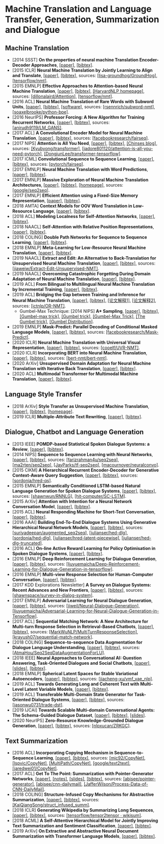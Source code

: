 # Machine Translation and Language Transfer, Generation, Summarization and Dialogue

## Machine Translation
- [2014 SSST] **On the properties of neural machine Translation Encoder-Decoder Approaches**, [[paper]](https://www.aclweb.org/anthology/W14-4012.pdf), [[bibtex]](https://www.aclweb.org/anthology/W14-4012.bib).
- [2015 ICLR] **Neural Machine Translation by Jointly Learning to Align and Translate**, [[paper]](https://arxiv.org/pdf/1409.0473.pdf), [[bibtex]](/Bibtex/Neural%20Machine%20Translation%20by%20Jointly%20Learning%20to%20Align%20and%20Translate.bib), sources: [[lisa-groundhog/GroundHog]](https://github.com/lisa-groundhog/GroundHog/tree/master/experiments/nmt), [[tensorflow/nmt]](https://github.com/tensorflow/nmt).
- [2015 EMNLP] **Effective Approaches to Attention-based Neural Machine Translation**, [[paper]](https://www.aclweb.org/anthology/D15-1166.pdf), [[bibtex]](https://www.aclweb.org/anthology/D15-1166.bib), [[HarvardNLP homepage]](http://nlp.seas.harvard.edu/code/), sources: [[dillonalaird/Attention]](https://github.com/dillonalaird/Attention), [[tensorflow/nmt]](https://github.com/tensorflow/nmt).
- [2016 ACL] **Neural Machine Translation of Rare Words with Subword Units**, [[paper]](http://www.aclweb.org/anthology/P16-1162), [[bibtex]](/Bibtex/Neural%20Machine%20Translation%20of%20Rare%20Words%20with%20Subword%20Units.bib), [[software]](http://anthology.aclweb.org/attachments/P/P16/P16-1162.Software.zip), sources: [[rsennrich/subword-nmt]](https://github.com/rsennrich/subword-nmt), [[soaxelbrooke/python-bpe]](https://github.com/soaxelbrooke/python-bpe).
- [2016 NeurIPS] **Professor Forcing: A New Algorithm for Training Recurrent Networks**, [[paper]](http://papers.nips.cc/paper/6099-professor-forcing-a-new-algorithm-for-training-recurrent-networks.pdf), [[bibtex]](/Bibtex/Professor%20Forcing.bib), sources: [[anirudh9119/LM_GANS]](https://github.com/anirudh9119/LM_GANS).
- [2017 ACL] **A Convolutional Encoder Model for Neural Machine Translation**, [[paper]](https://www.aclweb.org/anthology/P17-1012.pdf), [[bibtex]](https://www.aclweb.org/anthology/P17-1012.bib), sources: [[facebookresearch/fairseq]](https://github.com/facebookresearch/fairseq).
- [2017 NIPS] **Attention is All You Need**, [[paper]](https://papers.nips.cc/paper/7181-attention-is-all-you-need.pdf), [[bibtex]](/Bibtex/Attention%20is%20All%20You%20Need.bib), [[Chinses blog]](http://www.cnblogs.com/robert-dlut/p/8638283.html), sources: [[Kyubyong/transformer]](https://github.com/Kyubyong/transformer), [[jadore801120/attention-is-all-you-need-pytorch]](https://github.com/jadore801120/attention-is-all-you-need-pytorch), [[DongjunLee/transformer-tensorflow]](https://github.com/DongjunLee/transformer-tensorflow).
- [2017 ICML] **Convolutional Sequence to Sequence Learning**, [[paper]](https://arxiv.org/pdf/1705.03122v3.pdf), [[bibtex]](/Bibtex/Convolutional%20Sequence%20to%20Sequence%20Learning.bib), sources: [[pytorch/fairseq]](https://github.com/pytorch/fairseq).
- [2017 EMNLP] **Neural Machine Translation with Word Predictions**, [[paper]](https://www.aclweb.org/anthology/D17-1013.pdf), [[bibtex]](https://www.aclweb.org/anthology/D17-1013.bib).
- [2017 EMNLP] **Massive Exploration of Neural Machine Translation Architectures**, [[paper]](https://www.aclweb.org/anthology/D17-1151.pdf), [[bibtex]](https://www.aclweb.org/anthology/D17-1151.bib), [[homepage]](https://google.github.io/seq2seq/), sources: [[google/seq2seq]](https://github.com/google/seq2seq).
- [2017 EMNLP] **Efficient Attention using a Fixed-Size Memory Representation**, [[paper]](https://www.aclweb.org/anthology/D17-1040.pdf), [[bibtex]](https://www.aclweb.org/anthology/D17-1040.bib).
- [2018 AMTA] **Context Models for OOV Word Translation in Low-Resource Language**, [[paper]](https://arxiv.org/pdf/1801.08660.pdf), [[bibtex]](/Bibtex/Context%20Models%20for%20OOV%20Word%20Translation%20in%20Low-Resource%20Language.bib).
- [2018 ACL] **Modeling Localness for Self-Attention Networks**, [[paper]](https://www.aclweb.org/anthology/D18-1475.pdf), [[bibtex]](/Bibtex/Modeling%20Localness%20for%20Self-Attention%20Networks.bib).
- [2018 NAACL] **Self-Attention with Relative Position Representations**, [[paper]](https://www.aclweb.org/anthology/N18-2074.pdf), [[bibtex]](/Bibtex/Self-Attention%20with%20Relative%20Position%20Representations.bib).
- [2018 COLING] **Double Path Networks for Sequence to Sequence Learning**, [[paper]](https://www.aclweb.org/anthology/C18-1259.pdf), [[bibtex]](https://www.aclweb.org/anthology/C18-1259.bib).
- [2018 EMNLP] **Meta-Learning for Low-Resource Neural Machine Translation**, [[paper]](https://www.aclweb.org/anthology/D18-1398.pdf), [[bibtex]](/Bibtex/Meta-Learning%20for%20Low-Resource%20Neural%20Machine%20Translation.bib).
- [2019 NAACL] **Extract and Edit: An Alternative to Back-Translation for Unsupervised Neural Machine Translation**, [[paper]](https://www.aclweb.org/anthology/N19-1120), [[bibtex]](/Bibtex/Extract%20and%20Edit%20-%20An%20Alternative%20to%20Back-Translation%20for%20Unsupervised%20Neural%20Machine%20Translation.bib), sources: [[jiaweiw/Extract-Edit-Unsupervised-NMT]](https://github.com/jiaweiw/Extract-Edit-Unsupervised-NMT).
- [2019 NAACL] **Overcoming Catastrophic Forgetting During Domain Adaptation of Neural Machine Translation**, [[paper]](https://www.aclweb.org/anthology/N19-1209), [[bibtex]](/Bibtex/Overcoming%20Catastrophic%20Forgetting%20During%20Domain%20Adaptation%20of%20Neural%20Machine%20Translation.bib).
- [2019 ACL] **From Bilingual to Multilingual Neural Machine Translation by Incremental Training**, [[paper]](https://www.aclweb.org/anthology/P19-2033), [[bibtex]](/Bibtex/From%20Bilingual%20to%20Multilingual%20Neural%20Machine%20Translation%20by%20Incremental%20Training.bib).
- [2019 ACL] **Bridging the Gap between Training and Inference for Neural Machine Translation**, [[paper]](https://www.aclweb.org/anthology/P19-1426.pdf), [[bibtex]](/Bibtex/Bridging%20the%20Gap%20between%20Training%20and%20Inference%20for%20Neural%20Machine%20Translation.bib), [[论文解释1]](https://spring-quan.github.io/2019/08/02/论文笔记《Bridging-the-Gap-between-Training-and-Inference-for-Neural-Machine-Translation》/), [[论文解释2]](https://zhuanlan.zhihu.com/p/76227765), sources: [[ictnlp/OR-NMT]](https://github.com/ictnlp/OR-NMT).
	- Gumbel-Max Technique: [2014 NIPS] **A\* Sampling**, [[paper]](https://papers.nips.cc/paper/5449-a-sampling.pdf), [[bibtex]](/Bibtex/A-Sampling.bib), [[Gumbel-max trick]](https://timvieira.github.io/blog/post/2014/07/31/gumbel-max-trick/), [[Gumbel trick]](https://blog.csdn.net/a358463121/article/details/80820878), [[Gumbel-Max Trick]](https://www.ntu.edu.sg/home/lixiucheng/paper/gumbel-softmax.html), [[The Gumbel trick]](https://francisbach.com/the-gumbel-trick/), [[Gumbel Distribution]](https://blog.csdn.net/jackytintin/article/details/79364490).
- [2019 EMNLP] **Mask-Predict: Parallel Decoding of Conditional Masked Language Models**, [[paper]](https://www.aclweb.org/anthology/D19-1633.pdf), [[bibtex]](https://www.aclweb.org/anthology/D19-1633.bib), sources: [[facebookresearch/Mask-Predict]](https://github.com/facebookresearch/Mask-Predict).
- [2020 ICLR] **Neural Machine Translation with Universal Visual Representation**, [[paper]](https://openreview.net/pdf?id=Byl8hhNYPS), [[bibtex]](/Bibtex/Neural%20Machine%20Translation%20with%20Universal%20Visual%20Representation.bib), sources: [[cooelf/UVR-NMT]](https://github.com/cooelf/UVR-NMT).
- [2020 ICLR] **Incorporating BERT into Neural Machine Translation**, [[paper]](https://openreview.net/pdf?id=Hyl7ygStwB), [[bibtex]](/Bibtex/Incorporating%20BERT%20into%20Neural%20Machine%20Translation.bib), sources: [[bert-nmt/bert-nmt]](https://github.com/bert-nmt/bert-nmt).
- [2020 ArXiv] **Unsupervised Domain Adaptation for Neural Machine Translation with Iterative Back Translation**, [[paper]](https://arxiv.org/pdf/2001.08140.pdf), [[bibtex]](https://scholar.googleusercontent.com/scholar.bib?q=info:n2ekHcvBI8AJ:scholar.google.com/&output=citation&scisdr=CgU1_ws_EMa_0lNn7So:AAGBfm0AAAAAXqZi9Sq117oTyjRZ9t5QVNNuEmiQbxPu&scisig=AAGBfm0AAAAAXqZi9VoRSYrzh3HX4bWW3pQDd3QQOVo7&scisf=4&ct=citation&cd=-1&hl=en).
- [2020 ACL] **Multimodal Transformer for Multimodal Machine Translation**, [[paper]](https://www.aclweb.org/anthology/2020.acl-main.400.pdf), [[bibtex]](https://www.aclweb.org/anthology/2020.acl-main.400.bib).

## Language Style Transfer
- [2018 ArXiv] **Style Transfer as Unsupervised Machine Translation**, [[paper]](https://arxiv.org/pdf/1808.07894.pdf), [[bibtex]](/Bibtex/Style%20Transfer%20as%20Unsupervised%20Machine%20Translation.bib), [[homepage]](https://zrustc.github.io).
- [2019 ICLR] **Multiple-Attribute Text Rewriting**, [[paper]](https://openreview.net/pdf?id=H1g2NhC5KQ), [[bibtex]](/Bibtex/Multiple-Attribute%20Text%20Rewriting.bib).

## Dialogue, Chatbot and Language Generation
- [2013 IEEE] **POMDP-based Statistical Spoken Dialogue Systems: a Review**, [[paper]](https://www.microsoft.com/en-us/research/wp-content/uploads/2016/02/young2013procieee.pdf), [[bibtex]](/Bibtex/POMDP-based%20Statistical%20Spoken%20Dialogue%20Systems.bib).
- [2014 NIPS] **Sequence to Sequence Learning with Neural Networks**, [[paper]](https://arxiv.org/pdf/1409.3215.pdf), [[bibtex]](/Bibtex/Sequence%20to%20Sequence%20Learning%20with%20Neural%20Networks.bib), sources: [[farizrahman4u/seq2seq]](https://github.com/farizrahman4u/seq2seq), [[ma2rten/seq2seq]](https://github.com/ma2rten/seq2seq), [[JayParks/tf-seq2seq]](https://github.com/JayParks/tf-seq2seq), [[macournoyer/neuralconvo]](https://github.com/macournoyer/neuralconvo).
- [2015 CIKM] **A Hierarchical Recurrent Encoder-Decoder for Generative Context-Aware Query Suggestion**, [[paper]](https://arxiv.org/pdf/1507.02221.pdf), [[bibtex]](/Bibtex/A%20Hierarchical%20Recurrent%20Encoder-Decoder%20for%20Generative%20Context-Aware%20Query%20Suggestion.bib), sources: [[sordonia/hred-qs]](https://github.com/sordonia/hred-qs).
- [2015 EMNLP] **Semantically Conditioned LSTM-based Natural Language Generation for Spoken Dialogue Systems**, [[paper]](https://www.aclweb.org/anthology/D15-1199.pdf), [[bibtex]](https://www.aclweb.org/anthology/D15-1199.bib), sources: [[shawnwun/RNNLG]](https://github.com/shawnwun/RNNLG), [[hit-computer/SC-LSTM]](https://github.com/hit-computer/SC-LSTM).
- [2015 ArXiv] **Attention with Intention for a Neural Network Conversation Model**, [[paper]](https://arxiv.org/pdf/1510.08565.pdf), [[bibtex]](/Bibtex/Attention%20with%20Intention%20for%20a%20Neural%20Network%20Conversation%20Model.bib).
- [2015 ACL] **Neural Responding Machine for Short-Text Conversation**, [[paper]](https://www.aclweb.org/anthology/P15-1152.pdf), [[bibtex]](https://www.aclweb.org/anthology/P15-1152.bib).
- [2016 AAAI] **Building End-To-End Dialogue Systems Using Generative Hierarchical Neural Network Models**, [[paper]](https://arxiv.org/pdf/1507.04808.pdf), [[bibtex]](/Bibtex/Building%20End-To-End%20Dialogue%20Systems%20Using%20Generative%20Hierarchical%20Neural%20Network%20Models.bib), sources: [[suriyadeepan/augmented_seq2seq]](https://github.com/suriyadeepan/augmented_seq2seq), [[julianser/hed-dlg]](https://github.com/julianser/hed-dlg), [[sordonia/hed-dlg]](https://github.com/sordonia/hed-dlg), [[julianser/hred-latent-piecewise]](https://github.com/julianser/hred-latent-piecewise), [[julianser/hed-dlg-truncated]](https://github.com/julianser/hed-dlg-truncated).
- [2016 ACL] **On-line Active Reward Learning for Policy Optimisation in Spoken Dialogue Systems**, [[paper]](https://www.aclweb.org/anthology/P16-1230.pdf), [[bibtex]](https://www.aclweb.org/anthology/P16-1230.bib).
- [2016 EMNLP] **Deep Reinforcement Learning for Dialogue Generation**, [[paper]](https://www.aclweb.org/anthology/D16-1127.pdf), [[bibtex]](https://www.aclweb.org/anthology/D16-1127.bib), sources: [[liuyuemaicha/Deep-Reinforcement-Learning-for-Dialogue-Generation-in-tensorflow]](https://github.com/liuyuemaicha/Deep-Reinforcement-Learning-for-Dialogue-Generation-in-tensorflow).
- [2016 EMNLP] **Multi-view Response Selection for Human-Computer Conversation**, [[paper]](https://www.aclweb.org/anthology/D16-1036.pdf), [[bibtex]](https://www.aclweb.org/anthology/D16-1036.bib).
- [2017 KDD Explorations Newsletter] **A Survey on Dialogue Systems: Recent Advances and New Frontiers**, [[paper]](https://arxiv.org/pdf/1711.01731.pdf), [[bibtex]](/Bibtex/A%20Survey%20on%20Dialogue%20Systems.bib), sources: [[shawnspace/survey-in-dialog-system]](https://github.com/shawnspace/survey-in-dialog-system).
- [2017 EMNLP] **Adversarial Learning for Neural Dialogue Generation**, [[paper]](https://www.aclweb.org/anthology/D17-1230.pdf), [[bibtex]](https://www.aclweb.org/anthology/D17-1230.bib), sources: [[jiweil/Neural-Dialogue-Generation]](https://github.com/jiweil/Neural-Dialogue-Generation), [[liuyuemaicha/Adversarial-Learning-for-Neural-Dialogue-Generation-in-Tensorflow]](https://github.com/liuyuemaicha/Adversarial-Learning-for-Neural-Dialogue-Generation-in-Tensorflow).
- [2017 ACL] **Sequential Matching Network: A New Architecture for Multi-turn Response Selection in Retrieval-Based Chatbots**, [[paper]](https://www.aclweb.org/anthology/P17-1046.pdf), [[bibtex]](https://www.aclweb.org/anthology/P17-1046.bib), sources: [[MarkWuNLP/MultiTurnResponseSelection]](https://github.com/MarkWuNLP/MultiTurnResponseSelection), [[krayush07/sequential-match-network]](https://github.com/krayush07/sequential-match-network).
- [2018 COLING] **Sequence-to-sequence Data Augmentation for Dialogue Language Understanding**, [[paper]](http://aclweb.org/anthology/C18-1105), [[bibtex]](/Bibtex/Sequence-to-sequence%20Data%20Augmentation%20for%20Dialogue%20Language%20Understanding.bib), sources: [[AtmaHou/Seq2SeqDataAugmentationForLU]](https://github.com/AtmaHou/Seq2SeqDataAugmentationForLU).
- [2018 IEEE] **Neural Approaches to Conversational AI: Question Answering, Task-Oriented Dialogues and Social Chatbots**, [[paper]](https://arxiv.org/pdf/1809.08267.pdf), [[slides]](https://www.microsoft.com/en-us/research/uploads/prod/2018/07/neural-approaches-to-conversational-AI.pdf), [[bibtex]](/Bibtex/Neural%20Approaches%20to%20Conversational%20AI.bib).
- [2018 EMNLP] **Spherical Latent Spaces for Stable Variational Autoencoders**, [[paper]](https://aclweb.org/anthology/D18-1480), [[bibtex]](/Bibtex/Spherical%20Latent%20Spaces%20for%20Stable%20Variational%20Autoencoders.bib), sources: [[jiacheng-xu/vmf_vae_nlp]](https://github.com/jiacheng-xu/vmf_vae_nlp).
- [2019 ACL] **Towards Generating Long and Coherent Text with Multi-Level Latent Variable Models**, [[paper]](https://www.aclweb.org/anthology/P19-1200), [[bibtex]](/Bibtex/Towards%20Generating%20Long%20and%20Coherent%20Text%20with%20Multi-Level%20Latent%20Variable%20Models.bib).
- [2019 ACL] **Transferable Multi-Domain State Generator for Task-Oriented Dialogue Systems**, [[paper]](https://www.aclweb.org/anthology/P19-1078.pdf), [[bibtex]](/Bibtex/Transferable%20Multi-Domain%20State%20Generator%20for%20Task-Oriented%20Dialogue%20Systems.bib), sources: [[jasonwu0731/trade-dst]](https://github.com/jasonwu0731/trade-dst).
- [2019 IJCAI] **Towards Scalable Multi-domain Conversational Agents: The Schema-Guided Dialogue Dataset**, [[paper]](https://arxiv.org/pdf/1909.05855.pdf), [[bibtex]](/Bibtex/Towards%20Scalable%20Multi-domain%20Conversational%20Agents%20-%20The%20Schema-Guided%20Dialogue%20Dataset.bib), [[slides]](https://scai.info/ijcai2019/slides/IJCAI2019_Zang.pdf).
- [2020 NeurIPS] **Zero-Resource Knowledge-Grounded Dialogue Generation**, [[paper]](https://papers.nips.cc/paper/2020/file/609c5e5089a9aa967232aba2a4d03114-Paper.pdf), [[bibtex]](/Bibtex/Zero-Resource%20Knowledge-Grounded%20Dialogue%20Generation.bib), sources: [[nlpxucan/ZRKGC]](https://github.com/nlpxucan/ZRKGC).

## Text Summarization
- [2016 ACL] **Incorporating Copying Mechanism in Sequence-to-Sequence Learning**, [[paper]](Incorporating%20Copying%20Mechanism%20in%20Sequence-to-Sequence%20Learning), [[bibtex]](/Bibtex/Incorporating%20Copying%20Mechanism%20in%20Sequence-to-Sequence%20Learning.bib), sources: [[mjc92/CopyNet]](https://github.com/mjc92/CopyNet), [[lspvic/CopyNet]](https://github.com/lspvic/CopyNet), [[MultiPath/CopyNet]](https://github.com/MultiPath/CopyNet), [[google/text2text]](https://github.com/google/text2text), [[jaredwei01/CopyNet]](https://github.com/jaredwei01/CopyNet).
- [2017 ACL] **Get To The Point: Summarization with Pointer-Generator Networks**, [[paper]](http://aclweb.org/anthology/P17-1099), [[notes]](http://anthology.aclweb.org/attachments/P/P17/P17-1099.Notes.pdf), [[slides]](http://anthology.aclweb.org/attachments/P/P17/P17-1099.Presentation.pdf), [[bibtex]](/Bibtex/Get%20To%20The%20Point%20-%20Summarization%20with%20Pointer-Generator%20Networks.bib), sources: [[abisee/pointer-generator]](https://github.com/abisee/pointer-generator), [[abisee/cnn-dailymail]](https://github.com/abisee/cnn-dailymail), [[JafferWilson/Process-Data-of-CNN-DailyMail]](https://github.com/JafferWilson/Process-Data-of-CNN-DailyMail).
- [2018 COLING] **Structure-Infused Copy Mechanisms for Abstractive Summarization**, [[paper]](http://aclweb.org/anthology/C18-1146), [[bibtex]](/Bibtex/Structure-Infused%20Copy%20Mechanisms%20for%20Abstractive%20Summarization.bib), sources: [[KaiQiangSong/struct_infused_summ]](https://github.com/KaiQiangSong/struct_infused_summ).
- [2018 ICLR] **Generating Wikipedia by Summarizing Long Sequences**, [[paper]](https://openreview.net/pdf?id=Hyg0vbWC-), [[bibtex]](/Bibtex/Generating%20Wikipedia%20by%20Summarizing%20Long%20Sequences.bib), sources: [[tensorflow/tensor2tensor · wikisum]](https://github.com/tensorflow/tensor2tensor/tree/master/tensor2tensor/data_generators/wikisum).
- [2018 ACML] **A Self-Attentive Hierarchical Model for Jointly Improving Text Summarization and Sentiment Classification**, [[paper]](http://proceedings.mlr.press/v95/wang18b/wang18b.pdf), [[bibtex]](/Bibtex/A%20Self-Attentive%20Hierarchical%20Model%20for%20Jointly%20Improving%20Text%20Summarization%20and%20Sentiment%20Classification.bib).
- [2019 ArXiv] **On Extractive and Abstractive Neural Document Summarization with Transformer Language Models**, [[paper]](https://arxiv.org/pdf/1909.03186.pdf), [[bibtex]](/Bibtex/On%20Extractive%20and%20Abstractive%20Neural%20Document%20Summarization.bib).